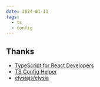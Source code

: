 ```yaml
---
date: 2024-01-11
tags:
  - ts
  - config
---
```


## Thanks

- [TypeScript for React Developers](https://www.freecodecamp.org/news/typescript-for-react-developers/)
- [TS Config Helper](https://tsconfiger.netlify.app/)
- [elysiajs/elysia](https://github.com/elysiajs/elysia)